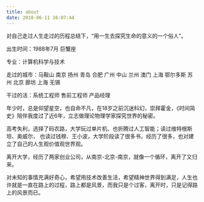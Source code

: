 ```yaml
---
title: about
date: 2018-06-11 16:07:44
---
```


对自己走过人生走过的历程总结下，“用一生去探究生命的意义的一个俗人”。

出生时间：1988年7月 巨蟹座

专业：计算机科学与技术

走过的城市：马鞍山 南京 扬州 青岛 合肥 广州 中山 兰州 澳门 上海 鄂尔多斯 苏州 北京 廊坊 上海 无锡

干过的活：系统工程师 售前工程师 产品经理

年少时，总是仰望星空，也自命不凡，在18岁之前沉迷科幻，崇拜霍金，《时间简史》陪伴我度过了近6年，立志做理论物理学家探究世界的秘密。

高考失利，选择了码农路，大学玩过单片机、也折腾过人工智能；读过维特根斯坦、奥威尔， 也读过钱穆、王小波，大学阶段读了很多书，经历了很多，也对建立了自己的人生观价值观世界观。

离开大学，经历了两家创业公司，从南京-北京-南京，就像一个循环，离开了又归来。

对未知的事情充满好奇心，希望用技术改善生活，希望精神世界得到满足，人生也许就是一直在路上的过程，路上都是风景，而我只是个过客，离开时，只是记得路上的风景而已。